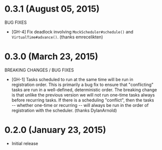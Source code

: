 # 0.3.1 (August 05, 2015)

BUG FIXES

* [GH-4] Fix deadlock involving `MockScheduler#schedule()` and `VirtualTime#advance()`. (thanks emrecelikten)


# 0.3.0 (March 23, 2015)

BREAKING CHANGES / BUG FIXES

* [GH-1] Tasks scheduled to run at the same time will be run in registration order.
  This is primarily a bug fix to ensure that "conflicting" tasks are run in a well-defined, deterministic order.
  The breaking change is that unlike the previous version we will not run one-time tasks always before recurring tasks.
  If there is a scheduling "conflict", then the tasks -- whether one-time or recurring -- will always be run in the
  order of registration with the scheduler. (thanks DylanArnold)


# 0.2.0 (January 23, 2015)

* Initial release

